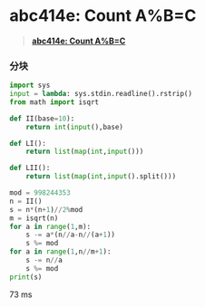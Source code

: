 # abc414e: Count A%B=C


> <u>**[abc414e: Count A%B=C](https://atcoder.jp/contests/abc414/tasks/abc414_e)**</u>


### 分块


```python []
import sys
input = lambda: sys.stdin.readline().rstrip()
from math import isqrt

def II(base=10):
    return int(input(),base)

def LI():
    return list(map(int,input()))

def LII():
    return list(map(int,input().split()))

mod = 998244353
n = II()
s = n*(n+1)//2%mod
m = isqrt(n)
for a in range(1,m):
    s -= a*(n//a-n//(a+1))
    s %= mod
for a in range(1,n//m+1):
    s -= n//a
    s %= mod
print(s)
```
73 ms



